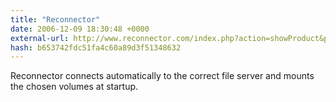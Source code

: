 ```yaml
---
title: "Reconnector"
date: 2006-12-09 18:30:48 +0000
external-url: http://www.reconnector.com/index.php?action=showProduct&productId=34
hash: b653742fdc51fa4c60a89d3f51348632
---
```


Reconnector connects automatically to the correct file server and mounts the chosen volumes at startup.
